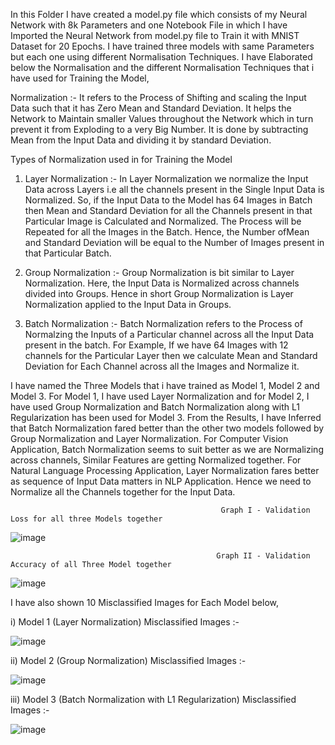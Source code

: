 In this Folder I have created a model.py file which consists of my Neural Network with 8k Parameters and one Notebook File in which I have Imported the Neural Network
from model.py file to Train it with MNIST Dataset for 20 Epochs. I have trained three models with same Parameters but each one using different Normalisation 
Techniques. I have Elaborated below the Normalisation and the different Normalisation Techniques that i have used for Training the Model, 

Normalization :- 
  It refers to the Process of Shifting and scaling the Input Data such that it has Zero Mean and Standard Deviation. It helps the Network to Maintain smaller Values 
throughout the Network which in turn prevent it from Exploding to a very Big Number. It is done by subtracting Mean from the Input Data and dividing it by standard
Deviation.
  
Types of Normalization used in for Training the Model

1. Layer Normalization :- 
    In Layer Normalization we normalize the Input Data across Layers i.e all the channels present in the Single Input Data is Normalized. So, if the Input Data to the 
Model has 64 Images in Batch then Mean and Standard Deviation for all the Channels present in that Particular Image is Calculated and Normalized. The Process will be 
Repeated for all the Images in the Batch. Hence, the Number ofMean and Standard Deviation will be equal to the Number of Images present in that Particular Batch. 

2. Group Normalization :- 
    Group Normalization is bit similar to Layer Normalization. Here, the Input Data is Normalized across channels divided into Groups. Hence in short Group Normalization
is Layer Normalization applied to the Input Data in Groups.

3. Batch Normalization :- 
    Batch Normalization refers to the Process of Normalzing the Inputs of a Particular channel across all the Input Data present in the batch. For Example, If we have 64 Images with 12 channels for the Particular Layer then we calculate Mean and Standard Deviation for Each Channel across all the Images and Normalize it. 
    
I have named the Three Models that i have trained as Model 1, Model 2 and Model 3. For Model 1, I have used Layer Normalization and for Model 2, I have used
Group Normalization and Batch Normalization along with L1 Regularization has been used for Model 3. From the Results, I have Inferred that Batch Normalization fared better than the other two models followed by Group Normalization and Layer Normalization. For Computer Vision Application, Batch Normalization seems to suit better as we are Normalizing across channels, Similar Features are getting Normalized together. For Natural Language Processing Application, Layer Normalization fares better as sequence of Input Data matters in NLP Application. Hence we need to Normalize all the Channels together for the Input Data. 

                                                   Graph I - Validation Loss for all three Models together

![image](https://user-images.githubusercontent.com/61132761/215281122-640e0765-db84-48f1-8fa8-e418b35985d3.png)

                                                  Graph II - Validation Accuracy of all Three Model together
                                                  
![image](https://user-images.githubusercontent.com/61132761/215281757-43c9eb49-8c6c-4dc2-ab81-37f769fe8547.png)

I have also shown 10 Misclassified Images for Each Model below, 

i) Model 1 (Layer Normalization) Misclassified Images :- 

![image](https://user-images.githubusercontent.com/61132761/215281834-558436e0-e714-4e25-a42e-eec3bb6ec471.png)

ii) Model 2 (Group Normalization) Misclassified Images :- 

![image](https://user-images.githubusercontent.com/61132761/215281877-af9bc38b-7c61-489b-b13d-bc6bc4576f8e.png)

iii) Model 3 (Batch Normalization with L1 Regularization) Misclassified Images :-

![image](https://user-images.githubusercontent.com/61132761/215281939-41913b92-cd1d-4abc-90f6-616693095c21.png)

